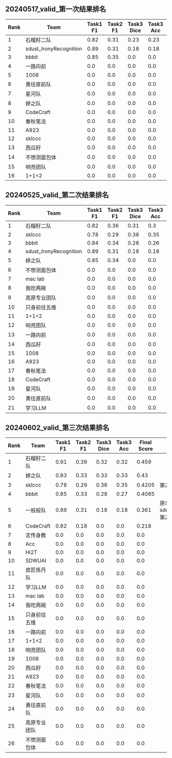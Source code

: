 ## 20240517_valid_第一次结果排名

| Rank | Team                   | Task1 F1 | Task2 F1 | Task3 Dice | Task3 Acc | Final Score | Note |
| ---- | ---------------------- | -------- | -------- | ---------- | --------- | ----------- | ---- |
| 1    | 石榴籽二队             | 0.82     | 0.31     | 0.23       | 0.23      | 0.372       |      |
| 2    | sdust_IronyRecognition | 0.89     | 0.31     | 0.18       | 0.18      | 0.361       |      |
| 3    | bbbit                  | 0.85     | 0.35     | 0.0        | 0.0       | 0.275       |      |
| 4    | 一路向前               | 0.0      | 0.0      | 0.0        | 0.0       | 0.0         |      |
| 5    | 1008                   | 0.0      | 0.0      | 0.0        | 0.0       | 0.0         |      |
| 6    | 勇往直前队             | 0.0      | 0.0      | 0.0        | 0.0       | 0.0         |      |
| 7    | 星河队                 | 0.0      | 0.0      | 0.0        | 0.0       | 0.0         |      |
| 8    | 婷之队                 | 0.0      | 0.0      | 0.0        | 0.0       | 0.0         |      |
| 9    | CodeCraft              | 0.0      | 0.0      | 0.0        | 0.0       | 0.0         |      |
| 10   | 春秋笔法               | 0.0      | 0.0      | 0.0        | 0.0       | 0.0         |      |
| 11   | A923                   | 0.0      | 0.0      | 0.0        | 0.0       | 0.0         |      |
| 12   | sklccc                 | 0.0      | 0.0      | 0.0        | 0.0       | 0.0         |      |
| 13   | 西瓜籽                 | 0.0      | 0.0      | 0.0        | 0.0       | 0.0         |      |
| 14   | 不想测面包体           | 0.0      | 0.0      | 0.0        | 0.0       | 0.0         |      |
| 15   | 响亮团队               | 0.0      | 0.0      | 0.0        | 0.0       | 0.0         |      |
| 16   | 1+1<2                  | 0.0      | 0.0      | 0.0        | 0.0       | 0.0         |      |



## 20240525_valid_第二次结果排名

| Rank | Team                   | Task1 F1 | Task2 F1 | Task3 Dice | Task3 Acc | Final Score | Note |
| ---- | ---------------------- | -------- | -------- | ---------- | --------- | ----------- | ---- |
| 1    | 石榴籽二队             | 0.82     | 0.36     | 0.31       | 0.3       | 0.4245      |      |
| 2    | sklccc                 | 0.78     | 0.29     | 0.36       | 0.35      | 0.4205      |      |
| 3    | bbbit                  | 0.84     | 0.34     | 0.26       | 0.26      | 0.4         |      |
| 4    | sdust_IronyRecognition | 0.89     | 0.31     | 0.18       | 0.18      | 0.361       |      |
| 5    | 婷之队                 | 0.85     | 0.34     | 0.0        | 0.0       | 0.272       |      |
| 6    | 不想测面包体           | 0.0      | 0.0      | 0.0        | 0.0       | 0.0         |      |
| 7    | mac lab                | 0.0      | 0.0      | 0.0        | 0.0       | 0.0         |      |
| 8    | 我吃两碗               | 0.0      | 0.0      | 0.0        | 0.0       | 0.0         |      |
| 9    | 高原专业团队           | 0.0      | 0.0      | 0.0        | 0.0       | 0.0         |      |
| 10   | 只身前往五维           | 0.0      | 0.0      | 0.0        | 0.0       | 0.0         |      |
| 11   | 1+1<2                  | 0.0      | 0.0      | 0.0        | 0.0       | 0.0         |      |
| 12   | 响亮团队               | 0.0      | 0.0      | 0.0        | 0.0       | 0.0         |      |
| 13   | 一路向前               | 0.0      | 0.0      | 0.0        | 0.0       | 0.0         |      |
| 14   | 西瓜籽                 | 0.0      | 0.0      | 0.0        | 0.0       | 0.0         |      |
| 15   | 1008                   | 0.0      | 0.0      | 0.0        | 0.0       | 0.0         |      |
| 16   | A923                   | 0.0      | 0.0      | 0.0        | 0.0       | 0.0         |      |
| 17   | 春秋笔法               | 0.0      | 0.0      | 0.0        | 0.0       | 0.0         |      |
| 18   | CodeCraft              | 0.0      | 0.0      | 0.0        | 0.0       | 0.0         |      |
| 19   | 星河队                 | 0.0      | 0.0      | 0.0        | 0.0       | 0.0         |      |
| 20   | 勇往直前队             | 0.0      | 0.0      | 0.0        | 0.0       | 0.0         |      |
| 21   | 学习LLM                | 0.0      | 0.0      | 0.0        | 0.0       | 0.0         |      |



## 20240602_valid_第三次结果排名

| Rank | Team         | Task1 F1 | Task2 F1 | Task3 Dice | Task3 Acc | Final Score | Note                                           |
| ---- | ------------ | -------- | -------- | ---------- | --------- | ----------- | ---------------------------------------------- |
| 1    | 石榴籽二队   | 0.91     | 0.39     | 0.32       | 0.32      | 0.459       |                                                |
| 2    | 婷之队       | 0.83     | 0.33     | 0.33       | 0.33      | 0.43        |                                                |
| 3    | sklccc       | 0.78     | 0.29     | 0.36       | 0.35      | 0.4205      | 第2次提交结果                                  |
| 4    | bbbit        | 0.85     | 0.33     | 0.28       | 0.27      | 0.4065      |                                                |
| 5    | 一般般队     | 0.89     | 0.31     | 0.18       | 0.18      | 0.361       | 原名: sdust_IronyRecognition<br/>第2次提交结果 |
| 6    | CodeCraft    | 0.82     | 0.18     | 0.0        | 0.0       | 0.218       |                                                |
| 7    | 言传身教     | 0.0      | 0.0      | 0.0        | 0.0       | 0.0         |                                                |
| 8    | Acc          | 0.0      | 0.0      | 0.0        | 0.0       | 0.0         |                                                |
| 9    | Hi2T         | 0.0      | 0.0      | 0.0        | 0.0       | 0.0         |                                                |
| 10   | SDWUAI       | 0.0      | 0.0      | 0.0        | 0.0       | 0.0         |                                                |
| 11   | 皮匠炼丹队   | 0.0      | 0.0      | 0.0        | 0.0       | 0.0         |                                                |
| 12   | 学习LLM      | 0.0      | 0.0      | 0.0        | 0.0       | 0.0         |                                                |
| 13   | mac lab      | 0.0      | 0.0      | 0.0        | 0.0       | 0.0         |                                                |
| 14   | 我吃两碗     | 0.0      | 0.0      | 0.0        | 0.0       | 0.0         |                                                |
| 15   | 只身前往五维 | 0.0      | 0.0      | 0.0        | 0.0       | 0.0         |                                                |
| 16   | 一路向前     | 0.0      | 0.0      | 0.0        | 0.0       | 0.0         |                                                |
| 17   | 1+1<2        | 0.0      | 0.0      | 0.0        | 0.0       | 0.0         |                                                |
| 18   | 响亮团队     | 0.0      | 0.0      | 0.0        | 0.0       | 0.0         |                                                |
| 19   | 1008         | 0.0      | 0.0      | 0.0        | 0.0       | 0.0         |                                                |
| 20   | 西瓜籽       | 0.0      | 0.0      | 0.0        | 0.0       | 0.0         |                                                |
| 21   | A923         | 0.0      | 0.0      | 0.0        | 0.0       | 0.0         |                                                |
| 22   | 春秋笔法     | 0.0      | 0.0      | 0.0        | 0.0       | 0.0         |                                                |
| 23   | 星河队       | 0.0      | 0.0      | 0.0        | 0.0       | 0.0         |                                                |
| 24   | 勇往直前队   | 0.0      | 0.0      | 0.0        | 0.0       | 0.0         |                                                |
| 25   | 高原专业团队 | 0.0      | 0.0      | 0.0        | 0.0       | 0.0         |                                                |
| 26   | 不想测面包体 | 0.0      | 0.0      | 0.0        | 0.0       | 0.0         |                                                |
